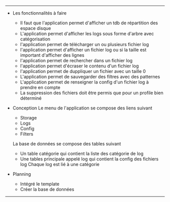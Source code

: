 *****
 - Les fonctionnalités à faire
   * Il faut que l'application permet d'afficher un tdb de répartition des espace disque
   * L'application permet d'afficher les logs sous forme d'arbre avec catégorisation
   * l'application permet de télécharger un ou plusieurs fichier log
   * l'application permet d'afficher un fichier log ou si la taille est important d'afficher des lignes 
   * l'application permet de rechercher dans un fichier log
   * l'application permet d'écraser le contenu d'un fichier log
   * l'application permet de duppliquer un fichier avec un taille 0
   * L'application permet de sauvegarder des filtres avec des patternes
   * L'application permet de renseigner la config d'un fichier log à prendre en compte
   * La suppression des fichiers doit être permis que pour un profile bien déterminé
 - Conception
   Le menu de l'application se compose des liens suivant
   * Storage
   * Logs
   * Config
   * Filters
 
   La base de données se compose des tables suivant
   * Un table catégorie qui contient la liste des catégorie de log
   * Une tables principale appelé log qui  contient la config des fichiers log
    Chaque log  est lié à une catégorie

 - Planning

   * Intégré le template
   * Créer la base de données

****
